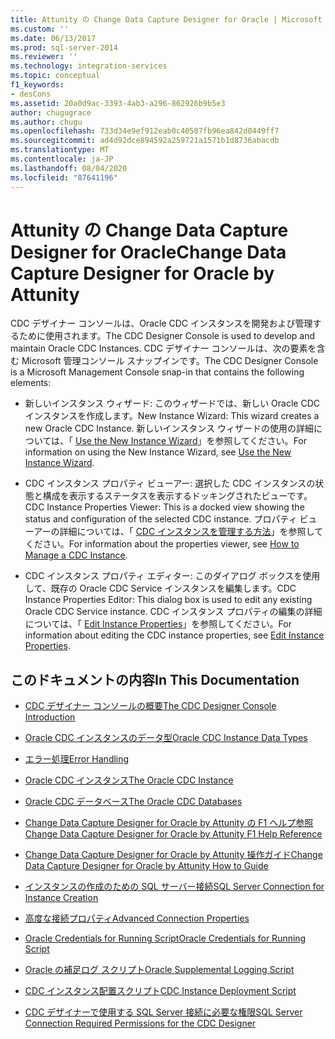 ```yaml
---
title: Attunity の Change Data Capture Designer for Oracle | Microsoft Docs
ms.custom: ''
ms.date: 06/13/2017
ms.prod: sql-server-2014
ms.reviewer: ''
ms.technology: integration-services
ms.topic: conceptual
f1_keywords:
- desCons
ms.assetid: 20a0d9ac-3393-4ab3-a296-862926b9b5e3
author: chugugrace
ms.author: chugu
ms.openlocfilehash: 733d34e9ef912eab0c40507fb96ea842d0449ff7
ms.sourcegitcommit: ad4d92dce894592a259721a1571b1d8736abacdb
ms.translationtype: MT
ms.contentlocale: ja-JP
ms.lasthandoff: 08/04/2020
ms.locfileid: "87641196"
---
```

# <a name="change-data-capture-designer-for-oracle-by-attunity"></a><span data-ttu-id="47fb4-102">Attunity の Change Data Capture Designer for Oracle</span><span class="sxs-lookup"><span data-stu-id="47fb4-102">Change Data Capture Designer for Oracle by Attunity</span></span>
  <span data-ttu-id="47fb4-103">CDC デザイナー コンソールは、Oracle CDC インスタンスを開発および管理するために使用されます。</span><span class="sxs-lookup"><span data-stu-id="47fb4-103">The CDC Designer Console is used to develop and maintain Oracle CDC Instances.</span></span> <span data-ttu-id="47fb4-104">CDC デザイナー コンソールは、次の要素を含む Microsoft 管理コンソール スナップインです。</span><span class="sxs-lookup"><span data-stu-id="47fb4-104">The CDC Designer Console is a Microsoft Management Console snap-in that contains the following elements:</span></span>  
  
-   <span data-ttu-id="47fb4-105">新しいインスタンス ウィザード: このウィザードでは、新しい Oracle CDC インスタンスを作成します。</span><span class="sxs-lookup"><span data-stu-id="47fb4-105">New Instance Wizard: This wizard creates a new Oracle CDC Instance.</span></span> <span data-ttu-id="47fb4-106">新しいインスタンス ウィザードの使用の詳細については、「 [Use the New Instance Wizard](use-the-new-instance-wizard.md)」を参照してください。</span><span class="sxs-lookup"><span data-stu-id="47fb4-106">For information on using the New Instance Wizard, see [Use the New Instance Wizard](use-the-new-instance-wizard.md).</span></span>  
  
-   <span data-ttu-id="47fb4-107">CDC インスタンス プロパティ ビューアー: 選択した CDC インスタンスの状態と構成を表示するステータスを表示するドッキングされたビューです。</span><span class="sxs-lookup"><span data-stu-id="47fb4-107">CDC Instance Properties Viewer: This is a docked view showing the status and configuration of the selected CDC instance.</span></span> <span data-ttu-id="47fb4-108">プロパティ ビューアーの詳細については、「 [CDC インスタンスを管理する方法](manage-a-cdc-instance.md)」を参照してください。</span><span class="sxs-lookup"><span data-stu-id="47fb4-108">For information about the properties viewer, see [How to Manage a CDC Instance](manage-a-cdc-instance.md).</span></span>  
  
-   <span data-ttu-id="47fb4-109">CDC インスタンス プロパティ エディター: このダイアログ ボックスを使用して、既存の Oracle CDC Service インスタンスを編集します。</span><span class="sxs-lookup"><span data-stu-id="47fb4-109">CDC Instance Properties Editor: This dialog box is used to edit any existing Oracle CDC Service instance.</span></span> <span data-ttu-id="47fb4-110">CDC インスタンス プロパティの編集の詳細については、「 [Edit Instance Properties](edit-instance-properties.md)」を参照してください。</span><span class="sxs-lookup"><span data-stu-id="47fb4-110">For information about editing the CDC instance properties, see [Edit Instance Properties](edit-instance-properties.md).</span></span>  
  
## <a name="in-this-documentation"></a><span data-ttu-id="47fb4-111">このドキュメントの内容</span><span class="sxs-lookup"><span data-stu-id="47fb4-111">In This Documentation</span></span>  
  
-   [<span data-ttu-id="47fb4-112">CDC デザイナー コンソールの概要</span><span class="sxs-lookup"><span data-stu-id="47fb4-112">The CDC Designer Console Introduction</span></span>](the-cdc-designer-console-introduction.md)  
  
-   [<span data-ttu-id="47fb4-113">Oracle CDC インスタンスのデータ型</span><span class="sxs-lookup"><span data-stu-id="47fb4-113">Oracle CDC Instance Data Types</span></span>](oracle-cdc-instance-data-types.md)  
  
-   [<span data-ttu-id="47fb4-114">エラー処理</span><span class="sxs-lookup"><span data-stu-id="47fb4-114">Error Handling</span></span>](error-handling.md)  
  
-   [<span data-ttu-id="47fb4-115">Oracle CDC インスタンス</span><span class="sxs-lookup"><span data-stu-id="47fb4-115">The Oracle CDC Instance</span></span>](the-oracle-cdc-instance.md)  
  
-   [<span data-ttu-id="47fb4-116">Oracle CDC データベース</span><span class="sxs-lookup"><span data-stu-id="47fb4-116">The Oracle CDC Databases</span></span>](the-oracle-cdc-databases.md)  
  
-   [<span data-ttu-id="47fb4-117">Change Data Capture Designer for Oracle by Attunity の F1 ヘルプ参照</span><span class="sxs-lookup"><span data-stu-id="47fb4-117">Change Data Capture Designer for Oracle by Attunity F1 Help Reference</span></span>](change-data-capture-designer-for-oracle-by-attunity-f1-help-reference.md)  
  
-   [<span data-ttu-id="47fb4-118">Change Data Capture Designer for Oracle by Attunity 操作ガイド</span><span class="sxs-lookup"><span data-stu-id="47fb4-118">Change Data Capture Designer for Oracle by Attunity How to Guide</span></span>](change-data-capture-designer-for-oracle-by-attunity-how-to-guide.md)  
  
-   [<span data-ttu-id="47fb4-119">インスタンスの作成のための SQL サーバー接続</span><span class="sxs-lookup"><span data-stu-id="47fb4-119">SQL Server Connection for Instance Creation</span></span>](sql-server-connection-for-instance-creation.md)  
  
-   [<span data-ttu-id="47fb4-120">高度な接続プロパティ</span><span class="sxs-lookup"><span data-stu-id="47fb4-120">Advanced Connection Properties</span></span>](advanced-connection-properties.md)  
  
-   [<span data-ttu-id="47fb4-121">Oracle Credentials for Running Script</span><span class="sxs-lookup"><span data-stu-id="47fb4-121">Oracle Credentials for Running Script</span></span>](oracle-credentials-for-running-script.md)  
  
-   [<span data-ttu-id="47fb4-122">Oracle の補足ログ スクリプト</span><span class="sxs-lookup"><span data-stu-id="47fb4-122">Oracle Supplemental Logging Script</span></span>](oracle-supplemental-logging-script.md)  
  
-   [<span data-ttu-id="47fb4-123">CDC インスタンス配置スクリプト</span><span class="sxs-lookup"><span data-stu-id="47fb4-123">CDC Instance Deployment Script</span></span>](cdc-instance-deployment-script.md)  
  
-   [<span data-ttu-id="47fb4-124">CDC デザイナーで使用する SQL Server 接続に必要な権限</span><span class="sxs-lookup"><span data-stu-id="47fb4-124">SQL Server Connection Required Permissions for the CDC Designer</span></span>](sql-server-connection-required-permissions-for-the-cdc-designer.md)  
  
  

